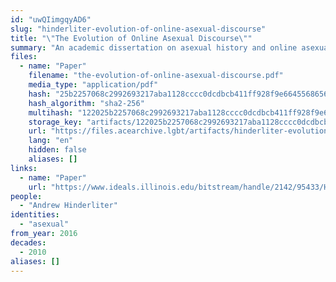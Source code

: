 ```yaml
---
id: "uwQIimgqyAD6"
slug: "hinderliter-evolution-of-online-asexual-discourse"
title: "\"The Evolution of Online Asexual Discourse\""
summary: "An academic dissertation on asexual history and online asexual discourse from the late 1990s to the early 2010s"
files:
  - name: "Paper"
    filename: "the-evolution-of-online-asexual-discourse.pdf"
    media_type: "application/pdf"
    hash: "25b2257068c2992693217aba1128cccc0dcdbcb411ff928f9e66455686560d50"
    hash_algorithm: "sha2-256"
    multihash: "122025b2257068c2992693217aba1128cccc0dcdbcb411ff928f9e66455686560d50"
    storage_key: "artifacts/122025b2257068c2992693217aba1128cccc0dcdbcb411ff928f9e66455686560d50"
    url: "https://files.acearchive.lgbt/artifacts/hinderliter-evolution-of-online-asexual-discourse/the-evolution-of-online-asexual-discourse.pdf"
    lang: "en"
    hidden: false
    aliases: []
links:
  - name: "Paper"
    url: "https://www.ideals.illinois.edu/bitstream/handle/2142/95433/HINDERLITER-DISSERTATION-2016.pdf"
people:
  - "Andrew Hinderliter"
identities:
  - "asexual"
from_year: 2016
decades:
  - 2010
aliases: []
---
```

